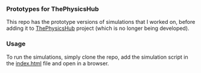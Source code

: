 ### Prototypes for ThePhysicsHub

This repo has the prototype versions of simulations that I worked on, before adding it to [ThePhysicsHub](https://github.com/openpsimu) project (which is no longer being developed). 

### Usage

To run the simulations, simply clone the repo, add the simulation script in the [index.html](index.html) file and open in a browser.
